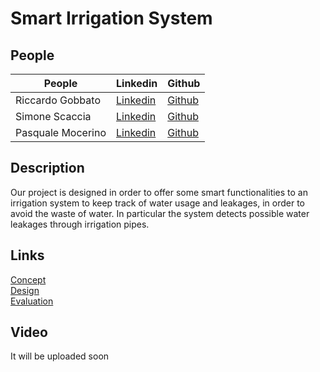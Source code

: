 # Smart Irrigation System

## People

| People | Linkedin | Github |
|--- |--- |--- |
| Riccardo Gobbato | [Linkedin](https://www.linkedin.com/in/riccardo-gobbato-380674251/) | [Github](https://github.com/RicGobs) |
| Simone Scaccia | [Linkedin](https://www.linkedin.com/in/simone-scaccia-40b631210/) | [Github](https://github.com/simonescaccia) |
| Pasquale Mocerino | [Linkedin](https://www.linkedin.com/in/pasquale-mocerino-29088b1a2/) | [Github](https://github.com/pasqualemocerino) |

## Description

Our project is designed in order to offer some smart functionalities to an irrigation system to keep track of water usage and leakages, in order to avoid the waste of water. In particular the system detects possible water leakages through irrigation pipes.

## Links

[Concept](https://github.com/simonescaccia/IoTProject/blob/main/Concept.md)\
[Design](https://github.com/simonescaccia/IoTProject/blob/main/Design.md)\
[Evaluation](https://github.com/simonescaccia/IoTProject/blob/main/Evaluation.md)

## Video

It will be uploaded soon

